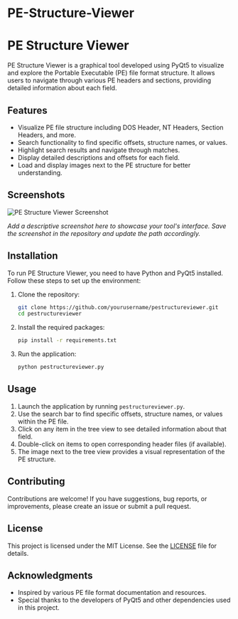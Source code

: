 # PE-Structure-Viewer


# PE Structure Viewer

PE Structure Viewer is a graphical tool developed using PyQt5 to visualize and explore the Portable Executable (PE) file format structure. It allows users to navigate through various PE headers and sections, providing detailed information about each field.

## Features

- Visualize PE file structure including DOS Header, NT Headers, Section Headers, and more.
- Search functionality to find specific offsets, structure names, or values.
- Highlight search results and navigate through matches.
- Display detailed descriptions and offsets for each field.
- Load and display images next to the PE structure for better understanding.

## Screenshots

![PE Structure Viewer Screenshot](docs/screenshot.png)

*Add a descriptive screenshot here to showcase your tool's interface. Save the screenshot in the repository and update the path accordingly.*

## Installation

To run PE Structure Viewer, you need to have Python and PyQt5 installed. Follow these steps to set up the environment:

1. Clone the repository:
   ```bash
   git clone https://github.com/yourusername/pestructureviewer.git
   cd pestructureviewer
   ```

2. Install the required packages:
   ```bash
   pip install -r requirements.txt
   ```

3. Run the application:
   ```bash
   python pestructureviewer.py
   ```

## Usage

1. Launch the application by running `pestructureviewer.py`.
2. Use the search bar to find specific offsets, structure names, or values within the PE file.
3. Click on any item in the tree view to see detailed information about that field.
4. Double-click on items to open corresponding header files (if available).
5. The image next to the tree view provides a visual representation of the PE structure.

## Contributing

Contributions are welcome! If you have suggestions, bug reports, or improvements, please create an issue or submit a pull request.

## License

This project is licensed under the MIT License. See the [LICENSE](LICENSE) file for details.

## Acknowledgments

- Inspired by various PE file format documentation and resources.
- Special thanks to the developers of PyQt5 and other dependencies used in this project.
